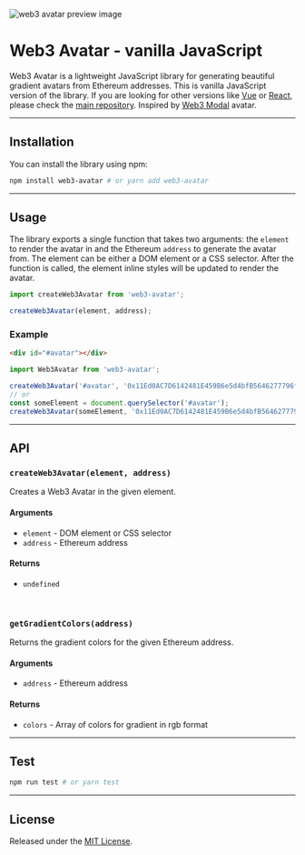 ![web3 avatar preview image](https://user-images.githubusercontent.com/47187316/221898436-ace45b7c-f303-4b3b-b1ae-a24a1958d489.png)

# Web3 Avatar - vanilla JavaScript
Web3 Avatar is a lightweight JavaScript library for generating beautiful gradient avatars from Ethereum addresses. This is vanilla JavaScript version of the library. If you are looking for other versions like [Vue](https://github.com/JackHamer09/web3-avatar/blob/master/vue) or [React](https://github.com/JackHamer09/web3-avatar/blob/master/react), please check the [main repository](https://github.com/JackHamer09/web3-avatar).
Inspired by [Web3 Modal](https://github.com/WalletConnect/web3modal) avatar.

---

## Installation
You can install the library using npm:
```bash
npm install web3-avatar # or yarn add web3-avatar
```

---

## Usage
The library exports a single function that takes two arguments: the `element` to render the avatar in and the Ethereum `address` to generate the avatar from. The element can be either a DOM element or a CSS selector. After the function is called, the element inline styles will be updated to render the avatar.

```js
import createWeb3Avatar from 'web3-avatar';

createWeb3Avatar(element, address);
```

### Example
```html
<div id="#avatar"></div>
```

```js
import Web3Avatar from 'web3-avatar';

createWeb3Avatar('#avatar', '0x11Ed0AC7D6142481E459B6e5d4bfB5646277796f');
// or
const someElement = document.querySelector('#avatar');
createWeb3Avatar(someElement, '0x11Ed0AC7D6142481E459B6e5d4bfB5646277796f');
```

---

## API

### `createWeb3Avatar(element, address)`
Creates a Web3 Avatar in the given element.

#### Arguments
- `element` - DOM element or CSS selector
- `address` - Ethereum address

#### Returns
- `undefined`

<br>

### `getGradientColors(address)`
Returns the gradient colors for the given Ethereum address.

#### Arguments
- `address` - Ethereum address

#### Returns
- `colors` - Array of colors for gradient in rgb format

---

## Test

```bash
npm run test # or yarn test
```

---

## License
Released under the [MIT License](https://github.com/JackHamer09/web3-avatar/blob/master/LICENSE).